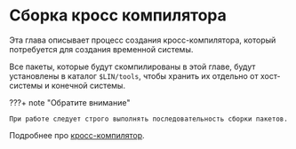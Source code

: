 # Сборка кросс компилятора

Эта глава описывает процесс создания кросс-компилятора, который потребуется для создания временной системы.

Все пакеты, которые будут скомпилированы в этой главе, будут установлены в каталог `$LIN/tools`, чтобы хранить их отдельно от хост-системы и конечной системы. 

???+ note "Обратите внимание"

    При работе следует строго выполнять последовательность сборки пакетов.

Подробнее про [кросс-компилятор](../../additional/cross-compiler).
